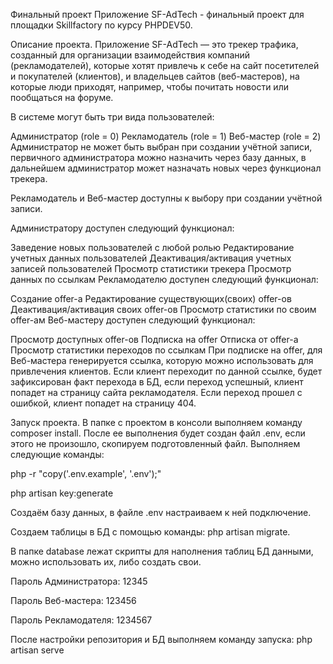 Финальный проект
Приложение SF-AdTech - финальный проект для площадки Skillfactory по курсу PHPDEV50.

Описание проекта.
Приложение SF-AdTech — это трекер трафика, созданный для организации взаимодействия компаний (рекламодателей), которые хотят привлечь к себе на сайт посетителей и покупателей (клиентов), и владельцев сайтов (веб-мастеров), на которые люди приходят, например, чтобы почитать новости или пообщаться на форуме.

В системе могут быть три вида пользователей:

Администратор (role = 0)
Рекламодатель (role = 1)
Веб-мастер (role = 2)
Администратор не может быть выбран при создании учётной записи, первичного администратора можно назначить через базу данных, в дальнейшем администратор может назначать новых через функционал трекера.

Рекламодатель и Веб-мастер доступны к выбору при создании учётной записи.

Администратору доступен следующий функционал:

Заведение новых пользователей с любой ролью
Редактирование учетных данных пользователей
Деактивация/активация учетных записей пользователей
Просмотр статистики трекера
Просмотр данных по ссылкам
Рекламодателю доступен следующий функционал:

Создание offer-а
Редактирование существующих(своих) offer-ов
Деактивация/активация своих offer-ов
Просмотр статистики по своим offer-ам
Веб-мастеру доступен следующий функционал:

Просмотр доступных offer-ов
Подписка на offer
Отписка от offer-а
Просмотр статистики переходов по ссылкам
При подписке на offer, для Веб-мастера генерируется ссылка, которую можно использовать для привлечения клиентов. Если клиент переходит по данной ссылке, будет зафиксирован факт перехода в БД, если переход успешный, клиент попадет на страницу сайта рекламодателя. Если переход прошел с ошибкой, клиент попадет на страницу 404.

Запуск проекта.
В папке с проектом в консоли выполняем команду composer install. После ее выполнения будет создан файл .env, если этого не произошло, скопируем подготовленный файл. Выполняем следующие команды:

php -r "copy('.env.example', '.env');"

php artisan key:generate

Создаём базу данных, в файле .env настраиваем к ней подключение.

Создаем таблицы в БД с помощью команды: php artisan migrate.

В папке database лежат скрипты для наполнения таблиц БД данными, можно использовать их, либо создать свои.

Пароль Администратора: 12345

Пароль Веб-мастера: 123456

Пароль Рекламодателя: 1234567

После настройки репозитория и БД выполняем команду запуска: php artisan serve
